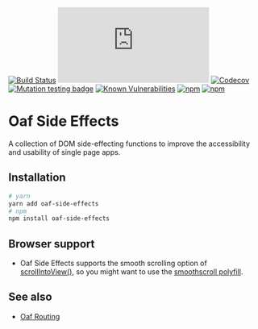 [![Build Status](https://github.com/oaf-project/oaf-side-effects/actions/workflows/main.yml/badge.svg)](https://github.com/oaf-project/oaf-side-effects/actions/workflows/main.yml)
[![type-coverage](https://img.shields.io/badge/dynamic/json.svg?label=type-coverage&prefix=%E2%89%A5&suffix=%&query=$.typeCoverage.atLeast&uri=https%3A%2F%2Fraw.githubusercontent.com%2Foaf-project%2Foaf-side-effects%2Fmaster%2Fpackage.json)](https://github.com/plantain-00/type-coverage)
[![Codecov](https://img.shields.io/codecov/c/github/oaf-project/oaf-side-effects.svg)](https://codecov.io/gh/oaf-project/oaf-side-effects)
[![Mutation testing badge](https://img.shields.io/endpoint?style=flat&url=https%3A%2F%2Fbadge-api.stryker-mutator.io%2Fgithub.com%2Foaf-project%2Foaf-side-effects%2Fmaster)](https://dashboard.stryker-mutator.io/reports/github.com/oaf-project/oaf-side-effects/master)
[![Known Vulnerabilities](https://snyk.io/test/github/oaf-project/oaf-side-effects/badge.svg?targetFile=package.json)](https://snyk.io/test/github/oaf-project/oaf-side-effects?targetFile=package.json)
[![npm](https://img.shields.io/npm/v/oaf-side-effects.svg)](https://www.npmjs.com/package/oaf-side-effects)
[![npm](https://img.shields.io/npm/dw/oaf-side-effects.svg)](https://www.npmjs.com/package/oaf-side-effects)

# Oaf Side Effects

A collection of DOM side-effecting functions to improve the accessibility and usability of single page apps.

## Installation

```sh
# yarn
yarn add oaf-side-effects
# npm
npm install oaf-side-effects
```

## Browser support

* Oaf Side Effects supports the smooth scrolling option of [scrollIntoView()](https://developer.mozilla.org/en-US/docs/Web/API/Element/scrollIntoView), so you might want to use the [smoothscroll polyfill](http://iamdustan.com/smoothscroll/).

## See also

* [Oaf Routing](https://github.com/oaf-project/oaf-routing)
